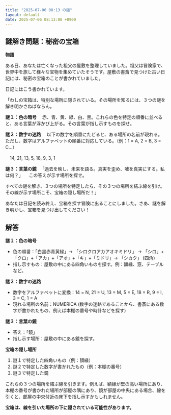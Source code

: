 ```yaml
---
title: "2025-07-06 08:13 の謎"
layout: default
date: 2025-07-06 08:13:00 +0900
---
```

## 謎解き問題：秘密の宝箱

**物語**

ある日、あなたは亡くなった祖父の屋敷を整理していました。祖父は冒険家で、世界中を旅して様々な宝物を集めていたそうです。屋敷の書斎で見つけた古い日記には、秘密の宝箱のことが書かれていました。

日記にはこう書かれています。

「わしの宝箱は、特別な場所に隠されている。その場所を知るには、３つの謎を解き明かさねばならん。

**謎１：色の暗号**
　赤、青、黄、緑、白、黒。これらの色を特定の順番に並べると、ある言葉が浮かび上がる。その言葉が指し示すものを探せ。

**謎２：数字の迷路**
　以下の数字を順番にたどると、ある場所の名前が現れる。ただし、数字はアルファベットの順番に対応している。（例：1 = A, 2 = B, 3 = C...）

　14, 21, 13, 5, 18, 9, 3, 1

**謎３：言葉の鏡**
　「過去を映し、未来を語る。真実を歪め、嘘を真実にする。私は何？」
　この答えが示す場所を探せ。

すべての謎を解き、３つの場所を特定したら、その３つの場所を結ぶ線を引け。その線が示す場所こそ、宝箱の隠し場所だ！」

あなたは日記を読み終え、宝箱を探す冒険に出ることにしました。さあ、謎を解き明かし、宝箱を見つけ出してください！

## 解答

**謎１：色の暗号**

*   色の順番：「白黒赤青黄緑」→ 「シロクロアカアオキミドリ」 → 「シロ」+「クロ」+「アカ」+「アオ」+「キ」+「ミドリ」→ 「シカク」 (四角)
*   指し示すもの：屋敷の中にある四角いものを探す。例：額縁、窓、テーブルなど。

**謎２：数字の迷路**

*   数字をアルファベットに変換：14 = N, 21 = U, 13 = M, 5 = E, 18 = R, 9 = I, 3 = C, 1 = A
*   現れる場所の名前：NUMERICA (数字の迷路であることから、書斎にある数字が書かれたもの、例えば本棚の番号や時計などを探す)

**謎３：言葉の鏡**

*   答え：「鏡」
*   指し示す場所：屋敷の中にある鏡を探す。

**宝箱の隠し場所**

1.  謎１で特定した四角いもの（例：額縁）
2.  謎２で特定した数字が書かれたもの（例：本棚の番号）
3.  謎３で特定した鏡

これらの３つの場所を結ぶ線を引きます。例えば、額縁が壁の高い場所にあり、本棚の番号が書かれた場所が部屋の隅にあり、鏡が部屋の中央にある場合、線を引くと、部屋の中央付近の床下を指し示すかもしれません。

**宝箱は、線を引いた場所の下に隠されている可能性があります。**
